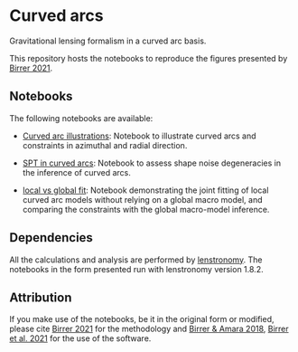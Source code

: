 # Curved arcs
Gravitational lensing formalism in a curved arc basis.

This repository hosts the notebooks to reproduce the figures presented by [Birrer 2021](https://arxiv.org/abs/2104.09522).



## Notebooks
The following notebooks are available:


- [Curved arc illustrations](https://github.com/sibirrer/curved_arcs/blob/main/Notebooks/curved_arc_illustration.ipynb): Notebook to illustrate curved arcs and 
constraints in azimuthal and radial direction.

- [SPT in curved arcs](https://github.com/sibirrer/curved_arcs/blob/main/Notebooks/spt_curved_arc.ipynb): Notebook to assess shape noise degeneracies in 
the inference of curved arcs.

- [local vs global fit](https://github.com/sibirrer/curved_arcs/blob/main/Notebooks/local_vs_global_fit.ipynb): Notebook demonstrating the
joint fitting of local curved arc models without relying on a global macro model, and comparing the constraints
with the global macro-model inference.


## Dependencies

All the calculations and analysis are performed by [lenstronomy](https://github.com/sibirrer/lenstronomy).
The notebooks in the form presented run with lenstronomy version 1.8.2.



## Attribution
If you make use of the notebooks, be it in the original form or modified,
please cite [Birrer 2021](https://arxiv.org/abs/2104.09522) for the methodology and
[Birrer & Amara 2018](https://arxiv.org/abs/1803.09746v1), [Birrer et al. 2021](https://joss.theoj.org/papers/10.21105/joss.03283) for the use of the software.
